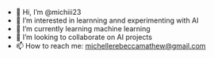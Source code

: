- 👋 Hi, I’m @michiii23
- 👀 I’m interested in learnning annd experimenting with AI
- 🌱 I’m currently learning machine learning
- 💞️ I’m looking to collaborate on AI projects
- 📫 How to reach me: michellerebeccamathew@gmail.com

<!---
michiii23/michiii23 is a ✨ special ✨ repository because its `README.md` (this file) appears on your GitHub profile.
You can click the Preview link to take a look at your changes.
--->
